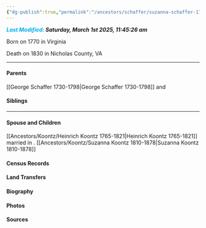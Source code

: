 ```yaml
---
{"dg-publish":true,"permalink":"/ancestors/schaffer/suzanna-schaffer-1770-1830/","tags":["Suzanna-Schaffer"]}
---
```


***<font color="#00b0f0">Last Modified:</font> Saturday, March 1st 2025, 11:45:26 am***

Born on  1770 in Virginia

Death on 1830 in Nicholas County, VA
   
---
#### Parents

[[George Schaffer 1730-1798\|George Schaffer 1730-1798]] and <!-- Link to mother-->
#### Siblings
<!-- Link to sibling -->

---
#### Spouse and Children
[[Ancestors/Koontz/Heinrich Koontz 1765-1821\|Heinrich Koontz 1765-1821]] married <!-- link to date --> in <!-- link to place -->.
[[Ancestors/Koontz/Suzanna Koontz 1810-1878\|Suzanna Koontz 1810-1878]]

#### Census Records

#### Land Transfers

#### Biography

#### Photos

#### Sources

